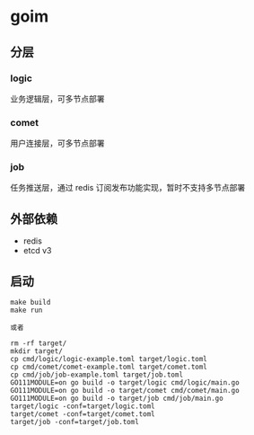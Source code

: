 # goim

## 分层

### logic
业务逻辑层，可多节点部署

### comet
用户连接层，可多节点部署

### job
任务推送层，通过 redis 订阅发布功能实现，暂时不支持多节点部署

## 外部依赖
 * redis
 * etcd v3

## 启动
```
make build
make run

或者

rm -rf target/
mkdir target/
cp cmd/logic/logic-example.toml target/logic.toml
cp cmd/comet/comet-example.toml target/comet.toml
cp cmd/job/job-example.toml target/job.toml
GO111MODULE=on go build -o target/logic cmd/logic/main.go
GO111MODULE=on go build -o target/comet cmd/comet/main.go
GO111MODULE=on go build -o target/job cmd/job/main.go
target/logic -conf=target/logic.toml
target/comet -conf=target/comet.toml
target/job -conf=target/job.toml
```
